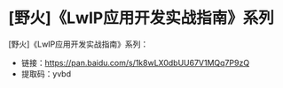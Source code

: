 # [野火]《LwIP应用开发实战指南》系列
[野火]《LwIP应用开发实战指南》系列：
* 链接：https://pan.baidu.com/s/1k8wLX0dbUU67V1MQq7P9zQ 
* 提取码：yvbd 